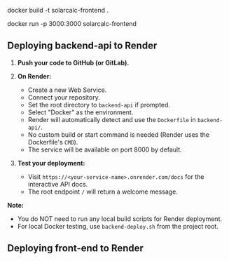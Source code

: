docker build -t solarcalc-frontend .

docker run -p 3000:3000 solarcalc-frontend

## Deploying backend-api to Render

1. **Push your code to GitHub (or GitLab).**

2. **On Render:**
   - Create a new Web Service.
   - Connect your repository.
   - Set the root directory to `backend-api` if prompted.
   - Select "Docker" as the environment.
   - Render will automatically detect and use the `Dockerfile` in `backend-api/`.
   - No custom build or start command is needed (Render uses the Dockerfile's `CMD`).
   - The service will be available on port 8000 by default.

3. **Test your deployment:**
   - Visit `https://<your-service-name>.onrender.com/docs` for the interactive API docs.
   - The root endpoint `/` will return a welcome message.

**Note:**
- You do NOT need to run any local build scripts for Render deployment.
- For local Docker testing, use `backend-deploy.sh` from the project root.


## Deploying front-end to Render

